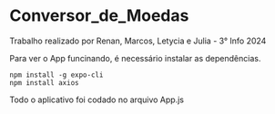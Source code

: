 # Conversor_de_Moedas

Trabalho realizado por Renan, Marcos, Letycia e Julia - 3° Info 2024

Para ver o App funcinando, é necessário instalar as dependências. 
    
    
    npm install -g expo-cli
    npm install axios

Todo o aplicativo foi codado no arquivo App.js
